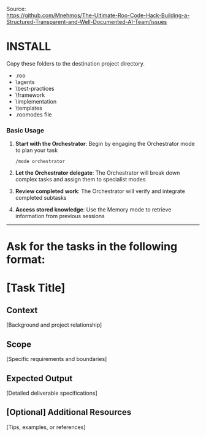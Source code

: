 Source:  
 https://github.com/Mnehmos/The-Ultimate-Roo-Code-Hack-Building-a-Structured-Transparent-and-Well-Documented-AI-Team/issues


# INSTALL
Copy these folders to the destination project directory.

- \.roo
- \agents
- \best-practices
- \framework
- \implementation
- \templates
- .roomodes file

### Basic Usage

1. **Start with the Orchestrator**: Begin by engaging the Orchestrator mode to plan your task
   ```
   /mode orchestrator
   ```

2. **Let the Orchestrator delegate**: The Orchestrator will break down complex tasks and assign them to specialist modes

3. **Review completed work**: The Orchestrator will verify and integrate completed subtasks

4. **Access stored knowledge**: Use the Memory mode to retrieve information from previous sessions

---
# Ask for the tasks in the following format:

# [Task Title]

## Context
[Background and project relationship]

## Scope
[Specific requirements and boundaries]

## Expected Output
[Detailed deliverable specifications]

## [Optional] Additional Resources
[Tips, examples, or references]